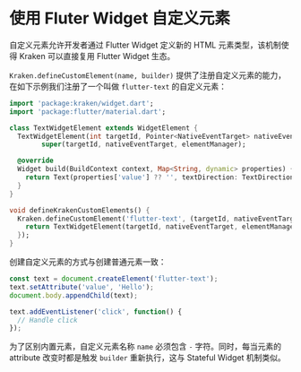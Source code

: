 # 使用 Fluter Widget 自定义元素

自定义元素允许开发者通过 Flutter Widget 定义新的 HTML 元素类型，该机制使得 Kraken 可以直接复用 Flutter Widget 生态。

`Kraken.defineCustomElement(name, builder)` 提供了注册自定义元素的能力，在如下示例我们注册了一个叫做 `flutter-text` 的自定义元素：

```dart
import 'package:kraken/widget.dart';
import 'package:flutter/material.dart';

class TextWidgetElement extends WidgetElement {
  TextWidgetElement(int targetId, Pointer<NativeEventTarget> nativeEventTarget, ElementManager elementManager) :
        super(targetId, nativeEventTarget, elementManager);

  @override
  Widget build(BuildContext context, Map<String, dynamic> properties) {
    return Text(properties['value'] ?? '', textDirection: TextDirection.ltr, style: TextStyle(color: Color.fromARGB(255, 100, 100, 100)));
  }
}

void defineKrakenCustomElements() {
  Kraken.defineCustomElement('flutter-text', (targetId, nativeEventTarget, elementManager) {
    return TextWidgetElement(targetId, nativeEventTarget, elementManager);
  });
}
```

创建自定义元素的方式与创建普通元素一致：

```js
const text = document.createElement('flutter-text');
text.setAttribute('value', 'Hello');
document.body.appendChild(text);

text.addEventListener('click', function() {
  // Handle click
});
```

为了区别内置元素，自定义元素名称 `name` 必须包含 `-` 字符。同时，每当元素的 attribute 改变时都是触发 `builder` 重新执行，这与 Stateful Widget 机制类似。
